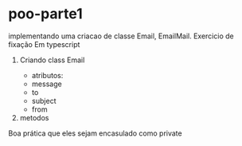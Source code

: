 # poo-parte1
implementando uma criacao de classe Email, EmailMail.
Exercicio de fixação Em typescript

<ol>
  <li>Criando class Email</li>
  <ul>
    <li>atributos:</li>
    <li>message</li>
    <li>to</li>
    <li>subject</li>
    <li>from</li>
  </ul>
  <li>metodos</li>
</ol>

Boa prática que eles sejam encasulado como private
